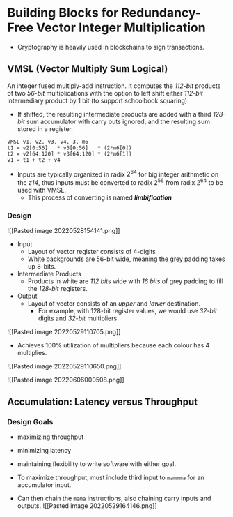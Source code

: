 # Building Blocks for Redundancy-Free Vector Integer Multiplication
- Cryptography is heavily used in blockchains to sign transactions.

## VMSL (Vector Multiply Sum Logical)
An integer fused multiply-add instruction. It computes the *112-bit* products of two *56-bit* multiplications with the option to left shift either *112-bit* intermediary product by 1 bit (to support schoolbook squaring). 
- If shifted, the resulting intermediate products are added with a third *128-bit* sum accumulator with carry outs ignored, and the resulting sum stored in a register.

```
VMSL v1, v2, v3, v4, 3, m6
t1 = v2[0:56]   * v3[0:56]   * (2*m6[0])
t2 = v2[64:120] * v3[64:120] * (2*m6[1])
v1 = t1 + t2 + v4
```

* Inputs are typically organized in radix $2^{64}$ for big integer arithmetic on the *z14*, thus inputs must be converted to radix $2^{56}$ from radix $2^{64}$ to be used with VMSL.
	* This process of converting is named ***limbification***

### Design
![[Pasted image 20220528154141.png]]
- Input
	- Layout of vector register consists of 4-digits
	- White backgrounds are 56-bit wide, meaning the grey padding takes up 8-bits.
- Intermediate Products
	- Products in white are *112 bits* wide with *16 bits* of grey padding to fill the *128-bit* registers.
- Output
	- Layout of vector consists of an *upper* and *lower* destination.
		- For example, with 128-bit register values, we would use *32-bit* digits and *32-bit* multipliers.

![[Pasted image 20220529110705.png]]
- Achieves 100% utilization of multipliers because each colour has 4 multiplies.

![[Pasted image 20220529110650.png]]

![[Pasted image 20220606000508.png]]



## Accumulation: Latency versus Throughput
### Design Goals
- maximizing throughput
- minimizing latency 
- maintaining flexibility to write software with either goal.

- To maximize throughput, must include third input to `mammma` for an accumulator input.
- Can then chain the `mama` instructions, also chaining carry inputs and outputs.
![[Pasted image 20220529164146.png]]
